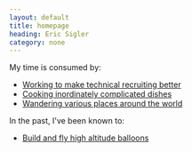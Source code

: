 ```yaml
---
layout: default
title: homepage
heading: Eric Sigler
category: none
---
```

My time is consumed by:

* [Working to make technical recruiting better][1]
* [Cooking inordinately complicated dishes][2]
* [Wandering various places around the world][3]

In the past, I've been known to:

* [Build and fly high altitude balloons][4]

[1]: http://www.whitetruffle.com
[2]: /cooking.html
[3]: /travel.html
[4]: /balloon.html
